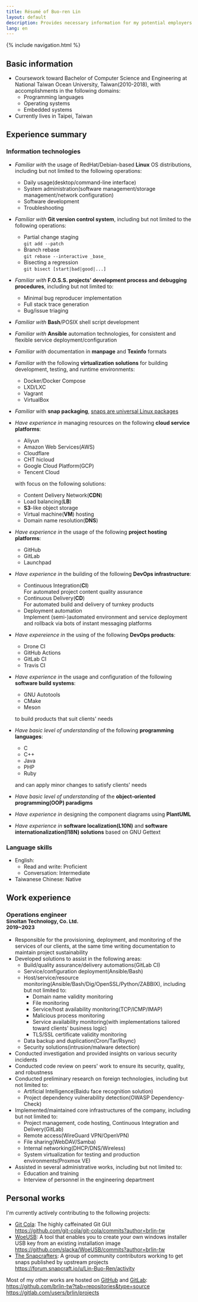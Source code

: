 ```yaml
---
title: Résumé of Buo-ren Lin
layout: default
description: Provides necessary information for my potential employers' human resource assessment
lang: en
---
```


{% include navigation.html %}

## Basic information

* Coursework toward Bachelor of Computer Science and Engineering at National Taiwan Ocean University, Taiwan(2010-2018), with accomplishments in the following domains:
    + Programming languages
    + Operating systems
    + Embedded systems
* Currently lives in Taipei, Taiwan

## Experience summary

### Information technologies

* _Familiar with_ the usage of RedHat/Debian-based **Linux** OS distributions, including but not limited to the following operations:
    + Daily usage(desktop/command-line interface)
    + System administration(software management/storage management/network configuration)
    + Software development
    + Troubleshooting
* _Familiar with_ **Git version control system**, including but not limited to the following operations:
    + Partial change staging  
      `git add --patch`
    + Branch rebase  
      `git rebase --interactive _base_`
    + Bisecting a regression  
      `git bisect [start|bad|good|...]`
* _Familiar with_ **F.O.S.S. projects' development process and debugging procedures**, including but not limited to:
    + Minimal bug reproducer implementation
    + Full stack trace generation
    + Bug/issue triaging
* _Familiar with_ **Bash**/POSIX shell script development
* _Familiar with_ **Ansible** automation technologies, for consistent and flexible service deployment/configuration
* _Familiar with_ documentation in **manpage** and **Texinfo** formats
* _Familiar with_ the following **virtualization solutions** for building development, testing, and runtime environments:
    + Docker/Docker Compose
    + LXD/LXC
    + Vagrant
    + VirtualBox
* _Familiar_ with **snap packaging**, [snaps are universal Linux packages](https://snapcraft.io)
* _Have experience in_ managing resources on the following **cloud service platforms**:
    + Aliyun
    + Amazon Web Services(AWS)
    + Cloudflare
    + CHT hicloud
    + Google Cloud Platform(GCP)
    + Tencent Cloud

  with focus on the following solutions:

    + Content Delivery Network(**CDN**)
    + Load balancing(**LB**)
    + **S3**-like object storage
    + Virtual machine(**VM**) hosting
    + Domain name resolution(**DNS**)

* _Have experience in_ the usage of the following **project hosting platforms**:
    + GitHub
    + GitLab
    + Launchpad
* _Have experience in_ the building of the following **DevOps infrastructure**:
    + Continuous Integration(**CI**)  
      For automated project content quality assurance
    + Continuous Delivery(**CD**)  
      For automated build and delivery of turnkey products
    + Deployment automation  
      Implement (semi-)automated environment and service deployment and rollback via bots of instant messaging platforms
* _Have expereience in_ the using of the following **DevOps products**:
    + Drone CI
    + GitHub Actions
    + GitLab CI
    + Travis CI
* _Have experience in_ the usage and configuration of the following **software build systems**:

    + GNU Autotools
    + CMake
    + Meson

  to build products that suit clients' needs
* _Have basic level of understanding_ of the following **programming languages**:

    + C
    + C++
    + Java
    + PHP
    + Ruby

  and can apply minor changes to satisfy clients' needs
* _Have basic level of understanding_ of the **object-oriented programming(OOP) paradigms**
* _Have experience in_ designing the component diagrams using **PlantUML**
* _Have experience in_ **software localization(L10N)** and **software internationalization(I18N) solutions** based on GNU Gettext

### Language skills

* English:
    + Read and write: Proficient
    + Conversation: Intermediate
* Taiwanese Chinese: Native

## Work experience

### Operations engineer<br><small>SinoItan Technology, Co. Ltd.<br>2019~2023</small>

* Responsible for the provisioning, deployment, and monitoring of the services of our clients, at the same time writing documentation to maintain project sustainability
* Developed solutions to assist in the following areas:
    + Build/quality assurance/delivery automations(GitLab CI)
    + Service/configuration deployment(Ansible/Bash)
    + Host/service/resource monitoring(Ansible/Bash/Dig/OpenSSL/Python/ZABBIX), including but not limited to:
        - Domain name validity monitoring
        - File monitoring
        - Service/host availability monitoring(TCP/ICMP/IMAP)
        - Malicious process monitoring
        - Service availability monitoring(with implementations tailored toward clients' business logic)
        - TLS/SSL certificate validity monitoring
    + Data backup and duplication(Cron/Tar/Rsync)
    + Security solutions(intrusion/malware detection)
* Conducted investigation and provided insights on various security incidents
* Conducted code review on peers' work to ensure its security, quality, and robustness
* Conducted preliminary research on foreign technologies, including but not limited to:
    + Artificial Intelligence(Baidu face recognition solution)
    + Project dependency vulnerability detection(OWASP Dependency-Check)
* Implemented/maintained core infrastructures of the company, including but not limited to:
    + Project management, code hosting, Continuous Integration and Delivery(GitLab)
    + Remote access(WireGuard VPN/OpenVPN)
    + File sharing(WebDAV/Samba)
    + Internal networking(DHCP/DNS/Wireless)
    + System virtualization for testing and production environments(Proxmox VE)
* Assisted in several administrative works, including but not limited to:
    + Education and training
    + Interview of personnel in the engineering department

## Personal works

I'm currently actively contributing to the following projects:

* [Git Cola](http://git-cola.github.io): The highly caffeinated Git GUI  
  <https://github.com/git-cola/git-cola/commits?author=brlin-tw>
* [WoeUSB](https://github.com/slacka/WoeUSB): A tool that enables you to create your own windows installer USB key from an existing installation image  
  <https://github.com/slacka/WoeUSB/commits?author=brlin-tw>
* [The Snapcrafters](https://forum.snapcraft.io/t/join-snapcrafters/1325): A group of community contributors working to get snaps published by upstream projects  
  <https://forum.snapcraft.io/u/Lin-Buo-Ren/activity>

Most of my other works are hosted on [GitHub](https://github.com) and [GitLab](https://gitlab.com):  
<https://github.com/brlin-tw?tab=repositories&type=source>  
<https://gitlab.com/users/brlin/projects>

<!--
## Future interests

The following are the fields that I have interest with, and expecting to be more acquainted in the future:

* DevOps(including but not limited to CI/CD and any kind of automation technologies)
* Embedded system development
* Linux kernel development(including but not limited to, driver development)

and any technologies that are based on free(as in freedom) software.
-->
